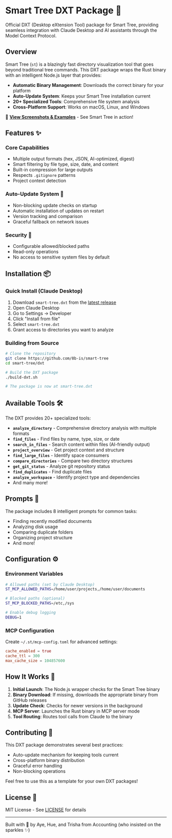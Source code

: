 # Smart Tree DXT Package 🌳

Official DXT (Desktop eXtension Tool) package for Smart Tree, providing seamless integration with Claude Desktop and AI assistants through the Model Context Protocol.

## Overview

Smart Tree (`st`) is a blazingly fast directory visualization tool that goes beyond traditional tree commands. This DXT package wraps the Rust binary with an intelligent Node.js layer that provides:

- **Automatic Binary Management**: Downloads the correct binary for your platform
- **Auto-Update System**: Keeps your Smart Tree installation current
- **20+ Specialized Tools**: Comprehensive file system analysis
- **Cross-Platform Support**: Works on macOS, Linux, and Windows

📸 **[View Screenshots & Examples](SCREENSHOTS.md)** - See Smart Tree in action!

## Features ✨

### Core Capabilities
- Multiple output formats (hex, JSON, AI-optimized, digest)
- Smart filtering by file type, size, date, and content
- Built-in compression for large outputs
- Respects `.gitignore` patterns
- Project context detection

### Auto-Update System 🔄
- Non-blocking update checks on startup
- Automatic installation of updates on restart
- Version tracking and comparison
- Graceful fallback on network issues

### Security 🔐
- Configurable allowed/blocked paths
- Read-only operations
- No access to sensitive system files by default

## Installation 📦

### Quick Install (Claude Desktop)

1. Download `smart-tree.dxt` from the [latest release](https://github.com/8b-is/smart-tree/releases)
2. Open Claude Desktop
3. Go to Settings → Developer
4. Click "Install from file"
5. Select `smart-tree.dxt`
6. Grant access to directories you want to analyze

### Building from Source

```bash
# Clone the repository
git clone https://github.com/8b-is/smart-tree
cd smart-tree/dxt

# Build the DXT package
./build-dxt.sh

# The package is now at smart-tree.dxt
```

## Available Tools 🛠️

The DXT provides 20+ specialized tools:

- **`analyze_directory`** - Comprehensive directory analysis with multiple formats
- **`find_files`** - Find files by name, type, size, or date
- **`search_in_files`** - Search content within files (AI-friendly output)
- **`project_overview`** - Get project context and structure
- **`find_large_files`** - Identify space consumers
- **`compare_directories`** - Compare two directory structures
- **`get_git_status`** - Analyze git repository status
- **`find_duplicates`** - Find duplicate files
- **`analyze_workspace`** - Identify project type and dependencies
- And many more!

## Prompts 💬

The package includes 8 intelligent prompts for common tasks:
- Finding recently modified documents
- Analyzing disk usage
- Comparing duplicate folders
- Organizing project structure
- And more!

## Configuration ⚙️

### Environment Variables
```bash
# Allowed paths (set by Claude Desktop)
ST_MCP_ALLOWED_PATHS=/home/user/projects,/home/user/documents

# Blocked paths (optional)
ST_MCP_BLOCKED_PATHS=/etc,/sys

# Enable debug logging
DEBUG=1
```

### MCP Configuration
Create `~/.st/mcp-config.toml` for advanced settings:
```toml
cache_enabled = true
cache_ttl = 300
max_cache_size = 104857600
```

## How It Works 🔧

1. **Initial Launch**: The Node.js wrapper checks for the Smart Tree binary
2. **Binary Download**: If missing, downloads the appropriate binary from GitHub releases
3. **Update Check**: Checks for newer versions in the background
4. **MCP Server**: Launches the Rust binary in MCP server mode
5. **Tool Routing**: Routes tool calls from Claude to the binary

## Contributing 🤝

This DXT package demonstrates several best practices:
- Auto-update mechanism for keeping tools current
- Cross-platform binary distribution
- Graceful error handling
- Non-blocking operations

Feel free to use this as a template for your own DXT packages!

## License 📄

MIT License - See [LICENSE](../LICENSE) for details

---

Built with 💖 by Aye, Hue, and Trisha from Accounting (who insisted on the sparkles ✨)